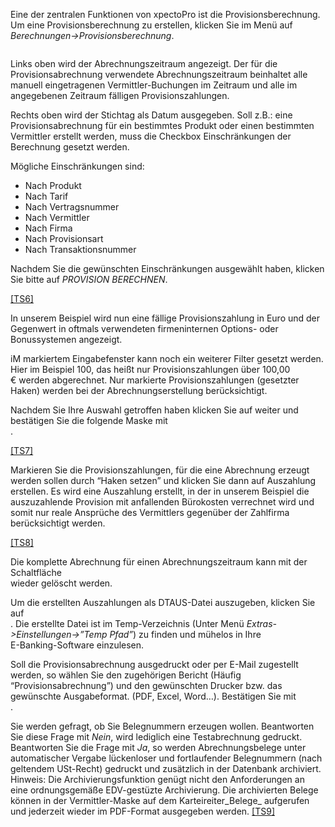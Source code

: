 <!DOCTYPE html>
<html>
<head>
<meta charset="utf-8">
<meta name="viewport" content="width=device-width, initial-scale=1.0">
<title>300_Provisionsberechnung.md</title>
<link rel="stylesheet" href="https://stackedit.io/res-min/themes/base.css" />
<script type="text/javascript" src="https://cdn.mathjax.org/mathjax/latest/MathJax.js?config=TeX-AMS_HTML"></script>
</head>
<body><div class="container"><p>Eine der zentralen Funktionen von xpectoPro ist die Provisionsberechnung. Um eine Provisionsberechnung zu erstellen, klicken Sie im Menü auf    <em>Berechnungen-&gt;Provisionsberechnung</em>.</p>

<p><img src="http://xpecto.github.io/docs/img/img_1424767790694.png" alt="" title=""></p>

<p>Links oben wird der Abrechnungszeitraum angezeigt. Der für die Provisionsabrechnung verwendete Abrechnungszeitraum beinhaltet alle manuell eingetragenen Vermittler-Buchungen im Zeitraum und alle im angegebenen Zeitraum fälligen Provisionszahlungen.</p>

<p>Rechts oben wird der Stichtag als Datum ausgegeben. Soll z.B.: eine Provisionsabrechnung für ein bestimmtes Produkt oder einen bestimmten Vermittler erstellt werden, muss die Checkbox Einschränkungen der Berechnung gesetzt werden.</p>

<p>Mögliche Einschränkungen sind:</p>

<ul>
<li>Nach Produkt</li>
<li>Nach Tarif</li>
<li>Nach Vertragsnummer</li>
<li>Nach Vermittler</li>
<li>Nach Firma</li>
<li>Nach Provisionsart</li>
<li>Nach Transaktionsnummer</li>
</ul>

<p>Nachdem Sie die gewünschten Einschränkungen ausgewählt haben, klicken Sie bitte auf <em>PROVISION BERECHNEN</em>.</p>

<p><img src="http://xpecto.github.io/docs/img/img100.png" alt="" title=""> <br>
<img src="http://xpecto.github.io/docs/img/img102.jpg" alt="" title=""> <br>
<a href="C:/src/EAWin/Docu/eAgentur.NET%20Handbuch/Handbuch_Neu_2.htm#_msocom_6">[TS6]</a></p>

<p>In unserem Beispiel wird nun eine fällige Provisionszahlung in Euro und der Gegenwert in oftmals verwendeten firmeninternen Options- oder <br>
Bonussystemen angezeigt.</p>

<p>iM markiertem Eingabefenster kann noch ein weiterer Filter gesetzt werden. Hier im Beispiel 100, das heißt nur Provisionszahlungen über 100,00 <br>
€ werden abgerechnet. Nur markierte Provisionszahlungen (gesetzter Haken) werden bei der Abrechnungserstellung berücksichtigt.</p>

<p>Nachdem Sie Ihre Auswahl getroffen haben klicken Sie auf weiter und bestätigen Sie die folgende Maske mit <br>
<img src="http://xpecto.github.io/docs/img/img104.jpg" alt="" title=""> <br>
.</p>

<p><img src="http://xpecto.github.io/docs/img/img106.jpg" alt="" title=""> <br>
<a href="C:/src/EAWin/Docu/eAgentur.NET%20Handbuch/Handbuch_Neu_2.htm#_msocom_7">[TS7]</a></p>

<p>Markieren Sie die Provisionszahlungen, für die eine Abrechnung erzeugt werden sollen durch “Haken setzen” und klicken Sie dann auf Auszahlung <br>
erstellen. Es wird eine Auszahlung erstellt, in der in unserem Beispiel die auszuzahlende Provision mit anfallenden Bürokosten verrechnet wird und <br>
somit nur reale Ansprüche des Vermittlers gegenüber der Zahlfirma berücksichtigt werden.</p>

<p><img src="http://xpecto.github.io/docs/img/img108.jpg" alt="" title=""> <br>
<a href="C:/src/EAWin/Docu/eAgentur.NET%20Handbuch/Handbuch_Neu_2.htm#_msocom_8">[TS8]</a></p>

<p>Die komplette Abrechnung für einen Abrechnungszeitraum kann mit der Schaltfläche <br>
<img src="http://xpecto.github.io/docs/img/img110.jpg" alt="" title=""> <br>
wieder gelöscht werden.</p>

<p>Um die erstellten Auszahlungen als DTAUS-Datei auszugeben, klicken Sie auf <br>
<img src="http://xpecto.github.io/docs/img/img112.jpg" alt="" title=""> <br>
. Die erstellte Datei ist im Temp-Verzeichnis (Unter Menü <em>Extras-&gt;Einstellungen-&gt;”Temp Pfad”</em>) zu finden und mühelos in Ihre <br>
E-Banking-Software einzulesen.</p>

<p>Soll die Provisionsabrechnung ausgedruckt oder per E-Mail zugestellt werden, so wählen Sie den zugehörigen Bericht (Häufig <br>
“Provisionsabrechnung”) und den gewünschten Drucker bzw. das gewünschte Ausgabeformat. (PDF, Excel, Word…). Bestätigen Sie mit <br>
<img src="http://xpecto.github.io/docs/img/img114.jpg" alt="" title=""> <br>
.</p>

<p>Sie werden gefragt, ob Sie Belegnummern erzeugen wollen. Beantworten Sie diese Frage mit <em>Nein</em>, wird lediglich eine Testabrechnung gedruckt. <br>
Beantworten Sie die Frage mit <em>Ja</em>, so werden Abrechnungsbelege unter automatischer Vergabe lückenloser und fortlaufender Belegnummern (nach <br>
geltendem USt-Recht) gedruckt und zusätzlich in der Datenbank archiviert. Hinweis: Die Archivierungsfunktion genügt nicht den Anforderungen an <br>
eine ordnungsgemäße EDV-gestüzte Archivierung. Die archivierten Belege können in der Vermittler-Maske auf dem Karteireiter_Belege_ aufgerufen und jederzeit wieder im PDF-Format ausgegeben werden. <a href="C:/src/EAWin/Docu/eAgentur.NET%20Handbuch/Handbuch_Neu_2.htm#_msocom_9">[TS9]</a></p></div></body>
</html>